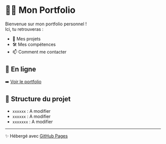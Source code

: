 # 👨‍💻 Mon Portfolio

Bienvenue sur mon portfolio personnel !  
Ici, tu retrouveras :

- 💼 Mes projets
- 🛠️ Mes compétences
- 📫 Comment me contacter

## 🚀 En ligne
➡️ [Voir le portfolio](https://10adr11.github.io/portfolio)

## 📁 Structure du projet
- `xxxxxx` : A modifier
- `xxxxxx` : A modifier
- `xxxxxxx` : A modifier

---

✨ Hébergé avec [GitHub Pages](https://pages.github.com/)
